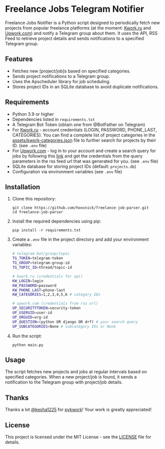 # Freelance Jobs Telegram Notifier

Freelance Jobs Notifier is a Python script designed to periodically fetch new projects from popular freelance platforms (at the moment: [Kwork.ru](https://kwork.ru) and [Upwork.com](https://upwork.com)) and notify a Telegram group about them. It uses the API, RSS Feed to retrieve project details and sends notifications to a specified Telegram group.

## Features

- Fetches new [project/job]s based on specified categories.
- Sends project notifications to a Telegram group.
- Uses the Apscheduler library for job scheduling.
- Stores project IDs in an SQLite database to avoid duplicate notifications.

## Requirements

- Python 3.9 or higher
- Dependencies listed in `requirements.txt`
- A Telegram Bot Token (obtain one from @BotFather on Telegram)
- For [Kwork.ru](https://kwork.ru) - account credentials (LOGIN, PASSWORD, PHONE_LAST, CATEGORIES). You can find a complete list of project categories in the [assets/kwork-categories.json](assets/kwork-categories.json) file to further search for projects by their ID. (see `.env` file)
- For [Upwork.com](https://upwork.com) - log in to your account and create a search query for jobs by following this [link](https://www.upwork.com/nx/jobs/search) and get the credentials from the query parameters in the rss feed url that was generated for you. (see `.env` file)
- SQLite database for storing project IDs (default: `projects.db`)
- Configuration via environment variables (see `.env` file)

## Installation

1. Clone this repository:

   ```shell
   git clone https://github.com/hoosnick/freelance-job-parser.git
   cd freelance-job-parser
   ```

2. Install the required dependencies using pip:

   ```shell
   pip install -r requirements.txt
   ```

3. Create a `.env` file in the project directory and add your environment variables:

   ```bash
   # telegram bot/group/topic
   TG_TOKEN=telegram-token
   TG_GROUP=telegram-group-id
   TG_TOPIC_ID=thread/topic-id

   # kwork.ru (credentials for api)
   KW_LOGIN=login
   KW_PASSWORD=password
   KW_PHONE_LAST=phone-last
   KW_CATEGORIES=1,2,3,4,5,6 # category IDs

   # upwork.com (credentials from rss url)
   UP_SECURITYTOKEN=security-token
   UP_USERUID=user-id
   UP_ORGUID=org-id
   UP_QUESTION=(python OR django OR drf) # your search query
   UP_SUBCATEGORIES=None # subcategory IDs or None
   ```

4. Run the script:
   ```shell
   python main.py
   ```

## Usage

The script fetches new projects and jobs at regular intervals based on specified categories. When a new project/job is found, it sends a notification to the Telegram group with project/job details.

## Thanks

Thanks a lot [@kesha1225](https://github.com/kesha1225) for [pykwork](https://github.com/kesha1225/pykwork)! Your work is greatly appreciated!

## License

This project is licensed under the MIT License - see the [LICENSE](LICENSE) file for details.
